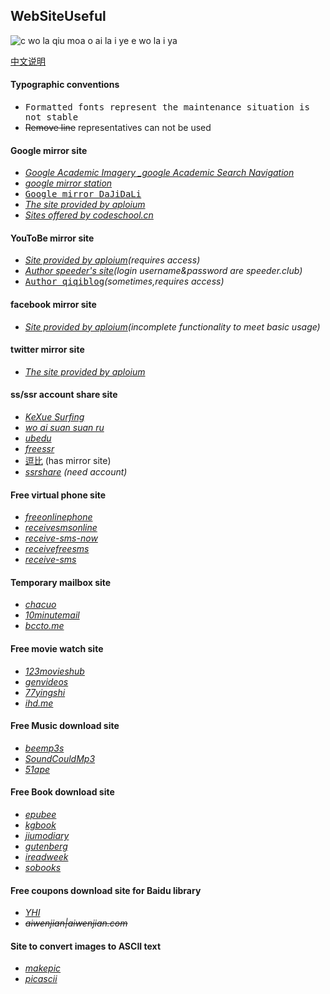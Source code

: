 WebSiteUseful
---
<img src="https://img.shields.io/badge/build-to be continued-red.svg" title="c wo la qiu moa o ai la i ye e wo la i ya">

[中文说明](https://github.com/loremwalker/WebSiteUseful/wiki/WebSiteUseful%E4%B8%AD%E6%96%87%E8%AF%B4%E6%98%8E)
#### Typographic conventions
 * <samp>Formatted fonts represent the maintenance situation is not stable</samp>
 * <s>Remove line</s> representatives can not be used
#### Google mirror site 
 * <i>[Google Academic Imagery _google Academic Search Navigation](http://ac.scmor.com/)</i>
 * <i>[google mirror station](https://google.jiongjun.cc/)</i>
 * <samp>[Google mirror DaJiDaLi](https://guge.db233.ml/)</samp>
 * <i>[The site provided by aploium](https://g.zmirrordemo.com)</i>
 * <i>[Sites offered by codeschool.cn](https://www.gotype.tk/)</i>
#### YouToBe mirror site
* <i>[Site provided by aploium](https://ytb-pc.zmirrordemo.com/)(requires access)</i>
* <i>[Author speeder's site](https://youtube.speeder.cf/)(login username&password are speeder.club)</i>
* <samp>[Author qiqiblog](http://wall.qiqiblog.cn/)</samp><i>(sometimes,requires access)</i>
#### facebook mirror site
* <i>[Site provided by aploium](https://fb.zmirrordemo.com)(incomplete functionality to meet basic usage)</i>
#### twitter mirror site
* <i>[The site provided by aploium](https://t-pc.zmirrordemo.com/)</i>
#### ss/ssr account share site
* <i>[KeXue Surfing](http://i.wuw.red) </i>
* <i>[wo ai suan suan ru](http://52ssr.cn/)</i>
* <i>[ubedu](https://www.ubedu.site/ss-ssr.html)</i>
* <i>[freessr](https://freessr.win)</i>
* [逗比](https://doub.io) (has mirror site)
* <i>[ssrshare](https://www.ssrshare.com) (need account)</i>

#### Free virtual phone site
* <i>[freeonlinephone](https://www.freeonlinephone.org/)</i>
* <i>[receivesmsonline](https://www.receivesmsonline.net/)</i>
* <i>[receive-sms-now](http://receive-sms-now.com/)</i>
* <i>[receivefreesms](http://receivefreesms.com)</i>
* <i>[receive-sms](http://www.receive-sms.com)</i>
#### Temporary mailbox site
* <i>[chacuo](http://24mail.chacuo.net/)</i>
* <i>[10minutemail](https://10minutemail.org/)</i>
* <i>[bccto.me](http://www.bccto.me)</i>
#### Free movie watch site
* <i>[123movieshub](https://123movieshub.to/)</i>
* <i>[genvideos](https://genvideos.org/)</i>
* <i>[77yingshi](http://www.77yingshi.top/)</i>
* <i>[ihd.me](http://ihd.me/)</i>
#### Free Music download site
* <i>[beemp3s](http://beemp3s.org/)</i>
* <i>[SoundCouldMp3](https://soundcloudmp3.org/zh)</i>
* <i>[51ape](http://www.51ape.com/)</i>
#### Free Book download site
* <i>[epubee](http://cn.epubee.com/books/)</i>
* <i>[kgbook](https://kgbook.com/)</i>
* <i>[jiumodiary](https://www.jiumodiary.com/)</i>
* <i>[gutenberg](http://www.gutenberg.org/)</i>
* <i>[ireadweek](http://ireadweek.com/index.php)</i>
* <i>[sobooks](https://sobooks.cc/)</i>
#### Free coupons download site for Baidu library 
* <i>[YHI](https://shui.azurewebsites.net/bdwk/)</i>
* <i><s>aiwenjian|aiwenjian.com</s></i>
#### Site to convert images to ASCII text
* <i>[makepic](http://www.makepic.net/Tool/Image2ascii.html)</i>
* <i>[picascii](http://picascii.com/)</i>
